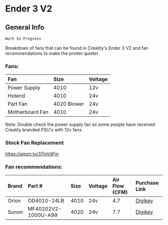 # Ender 3 V2
## General Info
    Work In Progress
Breakdown of fans that can be found in Creality's Ender 3 V2 and fan recommendations to make the printer quieter.

### Fans:
|Fan|Size|Voltage|
|:---|:---|:---|
| Power Supply | 4010 | 12v |
| Hotend | 4010 | 24v |
| Part Fan | 4020 Blower | 24v |
| Motherboard Fan | 4010 | 24v |

Note: Double check the power supply fan as some people have received Creality branded PSU's with 12v fans.

### Stock Fan Replacement
https://amzn.to/37mVdFm

### Fan recommendations:
|Brand|Part #|Size|Voltage|Air Flow (CFM) |Purchase Link|
|:---|:---|:---|:---|:---|:---|
| Orion | OD4010-24LB | 4010 | 24v | 4.7 | [Digikey](https://www.digikey.com/en/products/detail/orion-fans/OD4010-24LB/2621116) | 
| Sunon | MF40202V2-1000U-A99| 4020 | 24v | 7.7 | [Digikey](https://www.digikey.com/en/products/detail/sunon-fans/4137-MF40202V2-1000U-A99/9838575) | 

